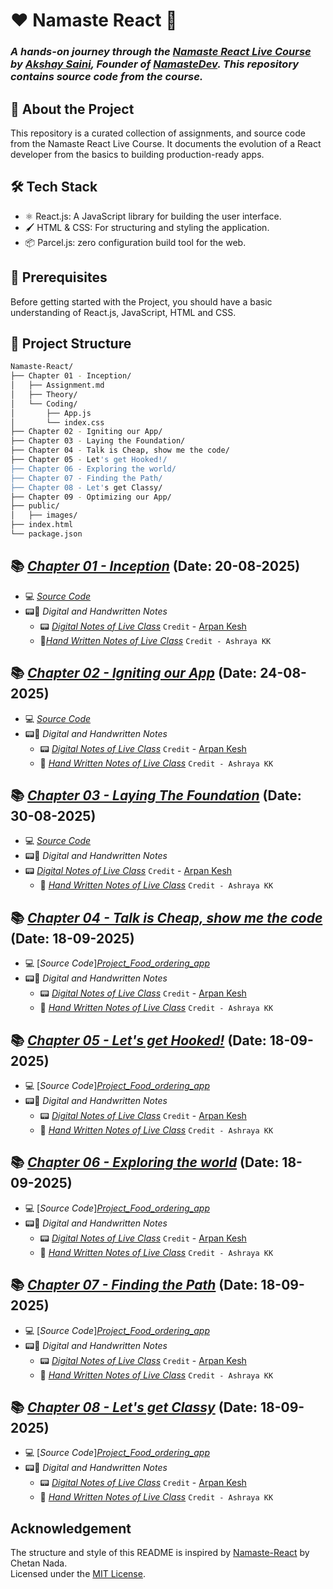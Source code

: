 
# ❤️ Namaste React 🙏

### _A hands-on journey through the [Namaste React Live Course](https://namastedev.com/learn/namaste-react?_aff=946684804112) by [Akshay Saini](https://www.linkedin.com/in/akshaymarch7/), Founder of [NamasteDev](https://namastedev.com/?_aff=946684804112). This repository contains source code from the course._

## 🚀 About the Project

This repository is a curated collection of assignments, and source code from the Namaste React Live Course. It documents the evolution of a React developer from the basics to building production-ready apps.

## 🛠️ Tech Stack

- ⚛️ React.js: A JavaScript library for building the user interface.
- 🖌️ HTML & CSS: For structuring and styling the application.
- 📦 Parcel.js: zero configuration build tool for the web.

## 🎻 Prerequisites

Before getting started with the Project, you should have a basic understanding of React.js, JavaScript, HTML and CSS.


## 🌱 Project Structure

```bash
Namaste-React/
├── Chapter 01 - Inception/
│   ├── Assignment.md
│   ├── Theory/
│   └── Coding/
│       ├── App.js
│       └── index.css
├── Chapter 02 - Igniting our App/
├── Chapter 03 - Laying the Foundation/
├── Chapter 04 - Talk is Cheap, show me the code/
├── Chapter 05 - Let's get Hooked!/
├── Chapter 06 - Exploring the world/
├── Chapter 07 - Finding the Path/
├── Chapter 08 - Let's get Classy/
├── Chapter 09 - Optimizing our App/
├── public/
│   ├── images/
├── index.html
└── package.json
```

## 📚 [_Chapter 01 - Inception_](./lec-01/) (Date: 20-08-2025)

- 💻 [_Source Code_](./lec-01/)
- 📟📝 _Digital and Handwritten Notes_
  - 📟 [_Digital Notes of Live Class_](https://bit.ly/Namaste-React-Digital-Chapter01) `Credit` - [Arpan Kesh](https://www.linkedin.com/in/arpan-kesh-687740194/)
  - 📝[_Hand Written Notes of Live Class_](https://bit.ly/Namaste-React-Chapter01/) `Credit - Ashraya KK`

## 📚 [_Chapter 02 - Igniting our App_](./lec-02-Igniting_our_app/) (Date: 24-08-2025)

- 💻 [_Source Code_](./lec-02-Igniting_our_app/)
- 📟📝 _Digital and Handwritten Notes_
  - 📟 [_Digital Notes of Live Class_](https://bit.ly/Namaste-React-Digital-Chapter02) `Credit` - [Arpan Kesh](https://www.linkedin.com/in/arpan-kesh-687740194/)
  - 📝 [_Hand Written Notes of Live Class_](https://bit.ly/Namaste-React-Chapter02) `Credit - Ashraya KK`



## 📚 [_Chapter 03 - Laying The Foundation_](./lec-03-Laying_the_foundation/) (Date: 30-08-2025)

- 💻 [_Source Code_](./lec-03-Laying_the_foundation/)
- 📟📝 _Digital and Handwritten Notes_
- 📟 [_Digital Notes of Live Class_](https://bit.ly/Namaste-React-Digital-Chapter03) `Credit` - [Arpan Kesh](https://www.linkedin.com/in/arpan-kesh-687740194/)
  - 📝 [_Hand Written Notes of Live Class_](https://bit.ly/Namaste-React-Chapter03) `Credit - Ashraya KK`


## 📚 [_Chapter 04 - Talk is Cheap, show me the code_](./Chapter%2004%20-%20Talk%20is%20Cheap%2C%20show%20me%20the%20code/) (Date: 18-09-2025)

- 💻 [_Source Code_][_Project_Food_ordering_app_](./Project_Food_ordering_app/)
- 📟📝 _Digital and Handwritten Notes_
  - 📟 [_Digital Notes of Live Class_](https://bit.ly/Namaste-React-Digital-Chapter04) `Credit` - [Arpan Kesh](https://www.linkedin.com/in/arpan-kesh-687740194/)
  - 📝 [_Hand Written Notes of Live Class_](https://bit.ly/Namaste-React-Chapter04) `Credit - Ashraya KK`

## 📚 [_Chapter 05 - Let's get Hooked!_](./Chapter%2005%20-%20Let's%20get%20Hooked!/) (Date: 18-09-2025)

- 💻 [_Source Code_][_Project_Food_ordering_app_](./Project_Food_ordering_app/)
- 📟📝 _Digital and Handwritten Notes_
  - 📟 [_Digital Notes of Live Class_](https://bit.ly/Namaste-React-Digital-Chapter05) `Credit` - [Arpan Kesh](https://www.linkedin.com/in/arpan-kesh-687740194/)
  - 📝 [_Hand Written Notes of Live Class_](https://bit.ly/Namaste-React-Chapter05) `Credit - Ashraya KK`

## 📚 [_Chapter 06 - Exploring the world_](./Chapter%2006%20-%20Exploring%20the%20world/) (Date: 18-09-2025)

- 💻 [_Source Code_][_Project_Food_ordering_app_](./Project_Food_ordering_app/)
- 📟📝 _Digital and Handwritten Notes_
  - 📟 [_Digital Notes of Live Class_](https://bit.ly/Namaste-React-Digital-Chapter06) `Credit` - [Arpan Kesh](https://www.linkedin.com/in/arpan-kesh-687740194/)
  - 📝 [_Hand Written Notes of Live Class_](https://bit.ly/Namaste-React-Chapter06) `Credit - Ashraya KK`


## 📚 [_Chapter 07 - Finding the Path_](./Episode%2007%20–%20Finding%20the%20Path/) (Date: 18-09-2025)

- 💻 [_Source Code_][_Project_Food_ordering_app_](./Project_Food_ordering_app/)
- 📟📝 _Digital and Handwritten Notes_
  - 📟 [_Digital Notes of Live Class_](https://bit.ly/Namaste-React-Digital-Chapter07) `Credit` - [Arpan Kesh](https://www.linkedin.com/in/arpan-kesh-687740194/)
  - 📝 [_Hand Written Notes of Live Class_](https://bit.ly/Namaste-React-Chapter07) `Credit - Ashraya KK`

## 📚 [_Chapter 08 - Let's get Classy_](./Episode%208%20-%20Let's%20get%20Classy!/) (Date: 18-09-2025)

- 💻 [_Source Code_][_Project_Food_ordering_app_](./Project_Food_ordering_app/)
- 📟📝 _Digital and Handwritten Notes_
  - 📟 [_Digital Notes of Live Class_](https://bit.ly/Namaste-React-Digital-Chapter08) `Credit` - [Arpan Kesh](https://www.linkedin.com/in/arpan-kesh-687740194/)
  - 📝 [_Hand Written Notes of Live Class_](https://bit.ly/Namaste-React-Chapter08) `Credit - Ashraya KK`


## Acknowledgement

The structure and style of this README is inspired by [Namaste-React](https://github.com/chetannada/Namaste-React) by Chetan Nada.  
Licensed under the [MIT License](https://github.com/chetannada/Namaste-React/blob/main/LICENSE).

